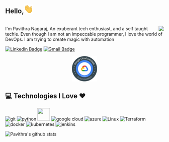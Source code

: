 
<h2> Hello,<img src="https://raw.githubusercontent.com/ABSphreak/ABSphreak/master/gifs/Hi.gif" width="30px"></h2> </br>
<img align="right" src="https://emojipedia-us.s3.dualstack.us-west-1.amazonaws.com/thumbs/320/emojidex/112/female-technologist_1f469-200d-1f4bb.png">
I'm Pavithra Nagaraj, An exuberant tech enthusiast, and a self taught techie. Even though I am not an impeccable programmer, I love the world of DevOps. I am trying to create magic with automation 

[![Linkedin Badge](https://img.shields.io/badge/-Pavithra_Nagaraj-blue?style=flat-square&logo=Linkedin&logoColor=white&link=https://www.linkedin.com/in/pavithra-nagaraj-803203154/)](https://www.linkedin.com/in/pavithra-nagaraj-803203154/) [![Gmail Badge](https://img.shields.io/badge/-pavithraraj2619@gmail.com-c14438?style=flat-square&logo=Gmail&logoColor=white&link=mailto:pavithraraj2619@gmail.com)](mailto:pavithraraj2619@gmail.com)

<p align="center">
  <img src="logos/ace.png" width="80" height="80" />

</p>


## 💻 Technologies I Love ❤️

 <img src="https://img.icons8.com/color/48/000000/git.png" alt="git" width="40" height="40"/>
 <!-- <img src="https://www.vectorlogo.zone/logos/golang/golang-ar21.svg" alt="Go" height="40"/> -->
 <img src="https://img.icons8.com/color/48/000000/python.png" alt="python" width="40" height="40"/>
 <img src="https://img.icons8.com/color/452/amazon-web-services.png" width="40" height="40" />
 <img src="https://img.icons8.com/color/48/000000/google-cloud-platform.png" alt="google cloud"  width="40" height="40" />
 <img src="https://img.icons8.com/color/48/000000/azure-1.png" alt="azure"  width="40" height="40" />
 <img src="https://img.icons8.com/color/48/000000/linux.png" alt="Linux"  width="40" height="40" />
 <img src="https://i.pinimg.com/originals/28/ec/74/28ec7440a57536eebad2931517aa1cce.png" alt="Terraform"  width="40" height="40"/>
 <img src="https://img.icons8.com/color/48/000000/docker.png" alt="docker"  width="40" height="40" />
 <img src="https://img.icons8.com/color/48/000000/kubernetes.svg" alt="kubernetes"  width="40" height="40" />
 <img src="https://img.icons8.com/color/48/000000/jenkins.png" alt="jenkins"  width="40" height="40" />
 


![Pavithra's github stats](https://github-readme-stats.vercel.app/api?username=pavithranagaraj26&bg_color=30,e96443,904e95&title_color=fff&text_color=fff)
